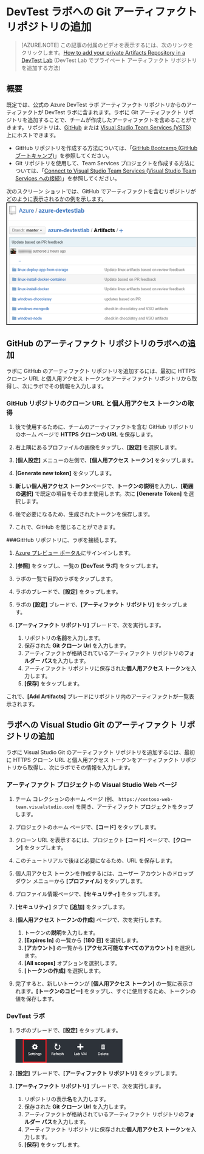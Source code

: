 <properties
	pageTitle="DevTest ラボへの Git アーティファクト リポジトリの追加 | Microsoft Azure"
	description="ラボにカスタム アーティファクト用に GitHub または Visual Studio Team Services Git リポジトリを追加する方法を説明します。"
	services="devtest-lab,virtual-machines,visual-studio-online"
	documentationCenter="na"
	authors="tomarcher"
	manager="douge"
	editor=""/>

<tags
	ms.service="devtest-lab"
	ms.workload="na"
	ms.tgt_pltfrm="na"
	ms.devlang="na"
	ms.topic="article"
	ms.date="02/21/2016"
	ms.author="tarcher"/>

# DevTest ラボへの Git アーティファクト リポジトリの追加

> [AZURE.NOTE] この記事の付属のビデオを表示するには、次のリンクをクリックします。[How to add your private Artifacts Repository in a DevTest Lab](/documentation/videos/how-to-add-your-private-artifacts-repository-in-a-devtest-lab) (DevTest Lab でプライベート アーティファクト リポジトリを追加する方法)

## 概要

既定では、公式の Azure DevTest ラボ アーティファクト リポジトリからのアーティファクトが DevTest ラボに含まれます。ラボに Git アーティファクト リポジトリを追加することで、チームが作成したアーティファクトを含めることができます。リポジトリは、[GitHub](https://github.com) または [Visual Studio Team Services (VSTS)](https://visualstudio.com) 上にホストできます。

- GitHub リポジトリを作成する方法については、「[GitHub Bootcamp (GitHub ブートキャンプ)](https://help.github.com/categories/bootcamp/)」を参照してください。
- Git リポジトリを使用して、Team Services プロジェクトを作成する方法については、「[Connect to Visual Studio Team Services (Visual Studio Team Services への接続)](https://www.visualstudio.com/get-started/setup/connect-to-visual-studio-online)」を参照してください。

次のスクリーン ショットでは、GitHub でアーティファクトを含むリポジトリがどのように表示されるかの例を示します。 ![GitHub アーティファクト リポジトリのサンプル](./media/devtest-lab-add-artifact-repo/devtestlab-github-artifact-repo-home.png)

## GitHub のアーティファクト リポジトリのラボへの追加

ラボに GitHub のアーティファクト リポジトリを追加するには、最初に HTTPS クローン URL と個人用アクセス トークンをアーティファクト リポジトリから取得し、次にラボでその情報を入力します。

### GitHub リポジトリのクローン URL と個人用アクセス トークンの取得

1. 後で使用するために、チームのアーティファクトを含む GitHub リポジトリのホーム ページで **HTTPS クローンの URL** を保存します。

1. 右上隅にあるプロファイルの画像をタップし、**[設定]** を選択します。

1. **[個人設定]** メニューの左側で、**[個人用アクセス トークン]** をタップします。

1. **[Generate new token]** をタップします。

1. **新しい個人用アクセス トークン**ページで、**トークンの説明**を入力し、**[範囲の選択]** で既定の項目をそのまま使用します。次に **[Generate Token]** を選択します。

1. 後で必要になるため、生成されたトークンを保存します。

1. これで、GitHub を閉じることができます。

###GitHub リポジトリに、ラボを接続します。

1. [Azure プレビュー ポータル](https://portal.azure.com)にサインインします。

1. **[参照]** をタップし、一覧の **[DevTest ラボ]** をタップします。

1. ラボの一覧で目的のラボをタップします。

1. ラボのブレードで、**[設定]** をタップします。

1. ラボの **[設定]** ブレードで、**[アーティファクト リポジトリ]** をタップします。

1. **[アーティファクト リポジトリ]** ブレードで、次を実行します。

    1. リポジトリの**名前**を入力します。
    1. 保存された **Git クローン Url** を入力します。
    2. アーティファクトが格納されているアーティファクト リポジトリの**フォルダー パス**を入力します。
    3. アーティファクト リポジトリに保存された**個人用アクセス トークン**を入力します。
    4. **[保存]** をタップします。

これで、**[Add Artifacts]** ブレードにリポジトリ内のアーティファクトが一覧表示されます。

## ラボへの Visual Studio Git のアーティファクト リポジトリの追加

ラボに Visual Studio Git のアーティファクト リポジトリを追加するには、最初に HTTPS クローン URL と個人用アクセス トークンをアーティファクト リポジトリから取得し、次にラボでその情報を入力します。

### アーティファクト プロジェクトの Visual Studio Web ページ

1. チーム コレクションのホーム ページ (例、 `https://contoso-web-team.visualstudio.com`) を開き、アーティファクト プロジェクトをタップします。

2. プロジェクトのホーム ページで、**[コード]** をタップします。

1. クローン URL を表示するには、プロジェクト **[コード]** ページで、**[クローン]** をタップします。

1. このチュートリアルで後ほど必要になるため、URL を保存します。

1. 個人用アクセス トークンを作成するには、ユーザー アカウントのドロップダウン メニューから **[プロファイル]** をタップします。

1. プロファイル情報ページで、**[セキュリティ]** をタップします。

1. **[セキュリティ]** タブで **[追加]** をタップします。

1. **[個人用アクセス トークンの作成]** ページで、次を実行します。

    1. トークンの**説明**を入力します。
    2. **[Expires In]** の一覧から **[180 日]** を選択します。
    3. **[アカウント]** の一覧から **[アクセス可能なすべてのアカウント]** を選択します。
    4. **[All scopes]** オプションを選択します。
    5. **[トークンの作成]** を選択します。

1. 完了すると、新しいトークンが **[個人用アクセス トークン]** の一覧に表示されます。**[トークンのコピー]** をタップし、すぐに使用するため、トークンの値を保存します。

### DevTest ラボ

1. ラボのブレードで、**[設定]** をタップします。

    ![設定の選択](./media/devtest-lab-add-artifact-repo/devtestlab-add-artifacts-repo-open-dtl-settings.png)

1. **[設定]** ブレードで、**[アーティファクト リポジトリ]** をタップします。

1. **[アーティファクト リポジトリ]** ブレードで、次を実行します。

    1. リポジトリの表示**名**を入力します。
    1. 保存された **Git クローン Url** を入力します。
    2. アーティファクトが格納されているアーティファクト リポジトリの**フォルダー パス**を入力します。
    3. アーティファクト リポジトリに保存された**個人用アクセス トークン**を入力します。
    4. **[保存]** をタップします。

<!---HONumber=AcomDC_0224_2016-->
